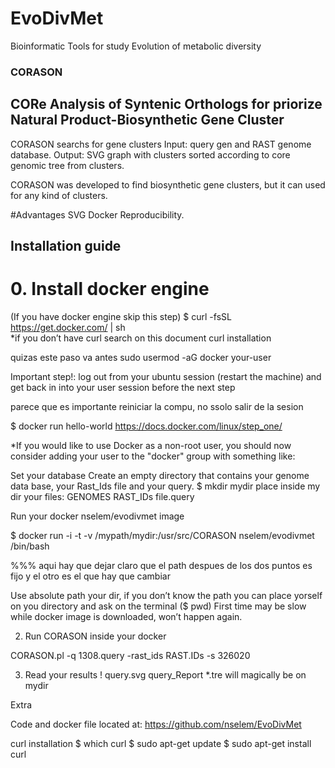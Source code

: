 # EvoDivMet
Bioinformatic Tools for study Evolution of metabolic diversity

### CORASON
## CORe Analysis of Syntenic Orthologs for priorize Natural Product-Biosynthetic Gene Cluster
CORASON searchs for gene clusters 
Input: query gen and RAST genome database.
Output: SVG graph with clusters sorted according to core genomic tree from clusters.

CORASON was developed to find biosynthetic gene clusters, but it can used for any kind of clusters.

#Advantages
SVG
Docker Reproducibility.  

## Installation guide
# 0. Install docker engine
(If you have docker engine skip this step)
$ curl -fsSL https://get.docker.com/ | sh   
*if you don’t have curl search on this document curl installation

quizas este paso va antes
     sudo usermod -aG docker your-user

Important step!: log out from your ubuntu session (restart the machine)  and get back in into your user session before the next step

parece que es importante reiniciar la compu, no ssolo salir de la sesion

$ docker run hello-world
https://docs.docker.com/linux/step_one/

*If you would like to use Docker as a non-root user, you should now consider
adding your user to the "docker" group with something like:



Set your database
Create an empty directory that contains your genome data base, your Rast_Ids file and your query.
$ mkdir mydir
place inside my dir your files:
GENOMES
RAST_IDs
file.query

Run your docker nselem/evodivmet image




$ docker run -i -t -v /mypath/mydir:/usr/src/CORASON  nselem/evodivmet /bin/bash

%%% aqui hay que dejar claro que el path despues de los dos puntos es fijo y el otro es el que hay que cambiar

Use absolute path your dir, if you don’t know the path you can place yorself on you directory and ask on the terminal ($ pwd)
First time may be slow while docker image is downloaded, won’t happen again.

2. Run CORASON inside your docker

CORASON.pl -q 1308.query -rast_ids RAST.IDs -s 326020

3. Read your results !
query.svg query_Report *.tre will magically be on mydir

Extra

Code and docker file located at:
https://github.com/nselem/EvoDivMet

curl installation
$ which curl
$ sudo apt-get update
$ sudo apt-get install curl


